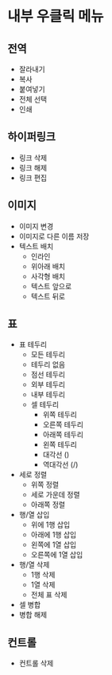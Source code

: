 # 내부 우클릭 메뉴

## 전역

- 잘라내기
- 복사
- 붙여넣기
- 전체 선택
- 인쇄

## 하이퍼링크

- 링크 삭제
- 링크 해제
- 링크 편집

## 이미지

- 이미지 변경
- 이미지로 다른 이름 저장
- 텍스트 배치
  - 인라인
  - 위아래 배치
  - 사각형 배치
  - 텍스트 앞으로
  - 텍스트 뒤로

## 표

- 표 테두리
  - 모든 테두리
  - 테두리 없음
  - 점선 테두리
  - 외부 테두리
  - 내부 테두리
  - 셀 테두리
    - 위쪽 테두리
    - 오른쪽 테두리
    - 아래쪽 테두리
    - 왼쪽 테두리
    - 대각선 (\)
    - 역대각선 (/)
- 세로 정렬
  - 위쪽 정렬
  - 세로 가운데 정렬
  - 아래쪽 정렬
- 행/열 삽입
  - 위에 1행 삽입
  - 아래에 1행 삽입
  - 왼쪽에 1열 삽입
  - 오른쪽에 1열 삽입
- 행/열 삭제
  - 1행 삭제
  - 1열 삭제
  - 전체 표 삭제
- 셀 병합
- 병합 해제

## 컨트롤

- 컨트롤 삭제
